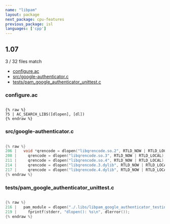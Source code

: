 ```yaml
---
name: "libpam"
layout: package
next_package: cpu-features
previous_package: isl
languages: ['cpp']
---
```

## 1.07
3 / 32 files match

 - [configure.ac](#configureac)
 - [src/google-authenticator.c](#srcgoogle-authenticatorc)
 - [tests/pam_google_authenticator_unittest.c](#testspam_google_authenticator_unittestc)

### configure.ac

```

{% raw %}
75 | AC_SEARCH_LIBS([dlopen], [dl])
{% endraw %}

```
### src/google-authenticator.c

```cpp

{% raw %}
206 |   void *qrencode = dlopen("libqrencode.so.2", RTLD_NOW | RTLD_LOCAL);
208 |     qrencode = dlopen("libqrencode.so.3", RTLD_NOW | RTLD_LOCAL);
211 |     qrencode = dlopen("libqrencode.so.4", RTLD_NOW | RTLD_LOCAL);
214 |     qrencode = dlopen("libqrencode.3.dylib", RTLD_NOW | RTLD_LOCAL);
217 |     qrencode = dlopen("libqrencode.4.dylib", RTLD_NOW | RTLD_LOCAL);
{% endraw %}

```
### tests/pam_google_authenticator_unittest.c

```cpp

{% raw %}
216 |   pam_module = dlopen("./.libs/libpam_google_authenticator_testing.so",
219 |     fprintf(stderr, "dlopen(): %s\n", dlerror());
{% endraw %}

```